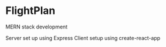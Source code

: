 # FlightPlan
 MERN stack development

Server set up using Express
Client setup using create-react-app
